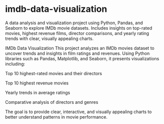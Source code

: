 # imdb-data-visualization
A data analysis and visualization project using Python, Pandas, and Seaborn to explore IMDb movie datasets. Includes insights on top-rated movies, highest revenue films, director comparisons, and yearly rating trends with clear, visually appealing charts.


IMDb Data Visualization
This project analyzes an IMDb movies dataset to uncover trends and insights in film ratings and revenues. Using Python libraries such as Pandas, Matplotlib, and Seaborn, it presents visualizations including:

Top 10 highest-rated movies and their directors

Top 10 highest revenue movies

Yearly trends in average ratings

Comparative analysis of directors and genres

The goal is to provide clear, interactive, and visually appealing charts to better understand patterns in movie performance.
